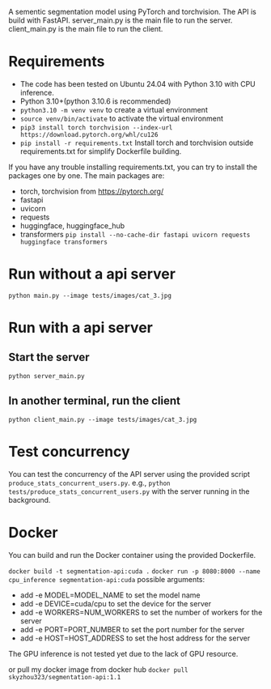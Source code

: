 A sementic segmentation model using PyTorch and torchvision. The API is build with FastAPI.
server_main.py is the main file to run the server.
client_main.py is the main file to run the client.

# Requirements
- The code has been tested on Ubuntu 24.04 with Python 3.10 with CPU inference.
- Python 3.10+(python 3.10.6 is recommended)
- `python3.10 -m venv venv` to create a virtual environment
- `source venv/bin/activate` to activate the virtual environment
- `pip3 install torch torchvision --index-url https://download.pytorch.org/whl/cu126`
- `pip install -r requirements.txt` 
Install torch and torchvision outside requirements.txt for simplify Dockerfile building.

If you have any trouble installing requirements.txt, you can try to install the packages one by one. The main packages are:
- torch, torchvision from https://pytorch.org/
- fastapi
- uvicorn
- requests
- huggingface, huggingface_hub 
- transformers
`pip install --no-cache-dir fastapi uvicorn requests huggingface transformers`


# Run without a api server
`python main.py --image tests/images/cat_3.jpg`

# Run with a api server
## Start the server
`python server_main.py` 

## In another terminal, run the client
`python client_main.py --image tests/images/cat_3.jpg` 


# Test concurrency
You can test the concurrency of the API server using the provided script `produce_stats_concurrent_users.py`.
e.g., `python tests/produce_stats_concurrent_users.py` with the server running in the background.

# Docker
You can build and run the Docker container using the provided Dockerfile.

`docker build -t segmentation-api:cuda .`
`docker run -p 8080:8000 --name cpu_inference segmentation-api:cuda`
possible arguments:
- add -e MODEL=MODEL_NAME to set the model name
- add -e DEVICE=cuda/cpu to set the device for the server
- add -e WORKERS=NUM_WORKERS to set the number of workers for the server
- add -e PORT=PORT_NUMBER to set the port number for the server
- add -e HOST=HOST_ADDRESS to set the host address for the server

The GPU inference is not tested yet due to the lack of GPU resource.

or pull my docker image from docker hub
`docker pull skyzhou323/segmentation-api:1.1`